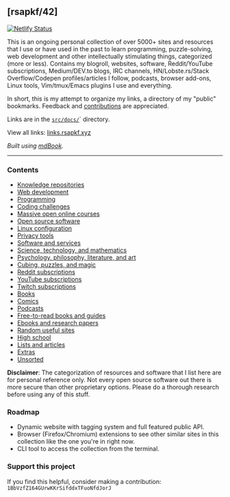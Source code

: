 ## [rsapkf/42]

[![Netlify Status](https://api.netlify.com/api/v1/badges/b5c1ffb7-5671-44de-8660-7389068f3649/deploy-status)](https://app.netlify.com/sites/rsapkf-links/deploys)

This is an ongoing personal collection of over 5000+ sites and resources that I use or have used in the past to learn programming, puzzle-solving, web development and other intellectually stimulating things, categorized (more or less). Contains my blogroll, websites, software, Reddit/YouTube subscriptions, Medium/DEV.to blogs, IRC channels, HN/Lobste.rs/Stack Overflow/Codepen profiles/articles I follow, podcasts, browser add-ons, Linux tools, Vim/tmux/Emacs plugins I use and everything.

In short, this is my attempt to organize my links, a directory of my "public" bookmarks. Feedback and [contributions](CONTRIBUTING.md) are appreciated.

Links are in the [`src/docs/`](https://github.com/rsapkf/42/tree/main/src/docs)` directory.

View all links: [links.rsapkf.xyz](https://links.rsapkf.xyz/)

_Built using [mdBook](https://github.com/rust-lang/mdBook)._

---

### Contents

- [Knowledge repositories](src/docs/knowledge-repositories.md)
- [Web development](src/docs/web-development.md)
- [Programming](src/docs/programming.md)
- [Coding challenges](src/docs/coding-challenges.md)
- [Massive open online courses](src/docs/moocs-and-courses.md)
- [Open source software](src/docs/open-source-software.md)
- [Linux configuration](src/docs/linux-configuration.md)
- [Privacy tools](src/docs/privacy-tools.md)
- [Software and services](src/docs/software-and-services.md)
- [Science, technology, and mathematics](src/docs/science-technology-and-mathematics.md)
- [Psychology, philosophy, literature, and art](src/docs/psychology-philosophy-literature-and-art.md)
- [Cubing, puzzles, and magic](src/docs/cubing-puzzles-and-magic.md)
- [Reddit subscriptions](src/docs/reddit.md)
- [YouTube subscriptions](src/docs/youtube.md)
- [Twitch subscriptions](src/docs/twitch.md)
- [Books](src/docs/books.md)
- [Comics](src/docs/comics.md)
- [Podcasts](src/docs/podcasts.md)
- [Free-to-read books and guides](src/docs/free-to-read-books-and-guides.md)
- [Ebooks and research papers](src/docs/ebooks-and-research-papers.md)
- [Random useful sites](src/docs/random-useful-sites.md)
- [High school](src/docs/high-school.md)
- [Lists and articles](src/docs/lists-and-articles.md)
- [Extras](src/docs/extras.md)
- [Unsorted](src/docs/unsorted.md)

**Disclaimer**: The categorization of resources and software that I list here are for personal reference only. Not every open source software out there is more secure than other proprietary options. Please do a thorough research before using any of this stuff.

### Roadmap

- Dynamic website with tagging system and full featured public API.
- Browser (Firefox/Chromium) extensions to see other similar sites in this collection like the one you're in right now.
- CLI tool to access the collection from the terminal.

### Support this project

If you find this helpful, consider making a contribution: `1BbVzfZ164GUrwKKrSifddxTFuoNfdJorJ`
